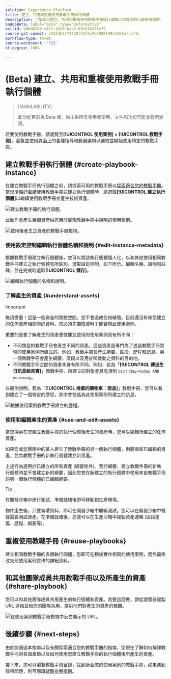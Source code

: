 ```yaml
---
solution: Experience Platform
title: 建立、共用和重複使用教戰手冊執行個體
description: 了解如何建立、共用和重複使用教戰手冊執行個體以完成您的行銷使用案例。
badgeBeta: label="Beta" type="Informative"
exl-id: b06d8186-c41f-4150-bac4-69c616151ef9
source-git-commit: b4334b4f73428f94f5a7e5088f98e2459afcaf3c
workflow-type: tm+mt
source-wordcount: '725'
ht-degree: 100%

---
```


# (Beta) 建立、共用和重複使用教戰手冊執行個體

>[!AVAILABILITY]
>
>此功能目前為 Beta 版，尚未供所有使用者使用。文件和功能可能會有所變更。

若要使用教戰手冊，請瀏覽至&#x200B;**[!UICONTROL 使用案例] > [!UICONTROL 教戰手冊]**。瀏覽並使用頁面上的各種搜尋和篩選選項以選取並開始使用特定的教戰手冊。

## 建立教戰手冊執行個體 {#create-playbook-instance}

在建立教戰手冊執行個體之前，請探索可用的教戰手冊以[探索適合您的教戰手冊](/help/use-case-playbooks/playbooks/discover.md)。當您準備好繼續使用教戰手冊並建立執行個體時，請選取&#x200B;**[!UICONTROL 建立執行個體]**&#x200B;以繼續使用教戰手冊並產生技術資產。

![建立教戰手冊的執行個體。](/help/use-case-playbooks/assets/playbooks/ui-guide/create-playbook-instance.png)

此動作會產生幾個資產供您用於實現教戰手冊中說明的使用案例。

![啟用後產生之資產的教戰手冊檢視。](/help/use-case-playbooks/assets/playbooks/ui-guide/play-view.png)

### 使用設定控制編輯執行個體名稱和說明 {#edit-instance-metadata}

根據教戰手冊建立執行個體後，您可以將該執行個體個人化，以和其他使用相同教戰手冊建立之執行個體有所區別。選取設定控制，如下所示。編輯名稱、說明和註釋，並在完成時選取&#x200B;**[!UICONTROL 儲存]**。

![編輯執行個體的名稱和說明。](/help/use-case-playbooks/assets/playbooks/ui-guide/playbook-settings.gif)

### 了解產生的資產 {#understand-assets}

>[!IMPORTANT]
>
>無須擔憂！這是一個安全的實驗空間，您不會造成任何破壞。目前還沒有和您建立的任何資產相關聯的資料。您必須先擷取資料才能實現此使用案例。

重要的是要了解產生的資產會依據您啟用的使用案例而有所不同：

* 不同類型的教戰手冊會產生不同的資產。這些資產是專門為了透過教戰手冊實現的使用案例所建立的。例如，教戰手冊會產生綱要、區段、歷程和訊息。另一個教戰手冊會產生綱要、區段以及用於所啟動之資料的目的地。
* 不同教戰手冊之間的資產本身有所不同。例如，若為「**[!UICONTROL 傳送生日訊息給來賓]**」教戰手冊，所建立的對象會具有規則 `birthday=today AND year=any`。

以範例說明，若為「**[!UICONTROL 捨棄的購物車：商品]**」教戰手冊，您可以看到建立了一個特定的歷程，其中會包括為此使用案例所建立的訊息。

![根據使用案例教戰手冊建立的歷程。](/help/use-case-playbooks/assets/playbooks/ui-guide/journey-preview.png)

### 使用和編輯產生的資產 {#use-and-edit-assets}

當您探索在您建立教戰手冊的執行個體後產生的資產時，您可以編輯所建立的任何資產。

如果您或您團隊中的某人建立了教戰手冊的另一個執行個體，則將保留已編輯的資產，並為教戰手冊的新執行個體建立新資產。

上述行為適用於已建立的所有資產 (綱要除外)。至於綱要，建立教戰手冊的新執行個體時並不會建立新的綱要，因此您會在新建立的執行個體中使用來自教戰手冊的另一個執行個體的已編輯綱要。

>[!TIP]
>
>在開發沙箱中進行測試，準備就緒後即可移動到生產環境。
>
>物件產生後，只要新增資料，即可在開發沙箱中繼續測試。您可以在開發沙箱中根據需要測試資產，在準備就緒後，您還可以在生產沙箱中複製資產邏輯 (區段定義、歷程、綱要等)。

## 重複使用教戰手冊 {#reuse-playbooks}

建立相同教戰手冊的多個執行個體，您即可在稍後實作相同的使用案例，而無需修改先前使用案例實作的詳細資料。

## 和其他團隊成員共用教戰手冊以及所產生的資產 {#share-playbook}

您可以和其他團隊成員共用產生的執行個體和資產。若要這麼做，請從瀏覽器複製 URL 連結並和您的團隊共用，提供他們對產生的資產的概觀。

![在使用案例教戰手冊檢視中反白顯示的 URL。](/help/use-case-playbooks/assets/playbooks/ui-guide/playbook-url.png)

## 後續步驟 {#next-steps}

由於閱讀過本指南以及有關探索適合您的教戰手冊的指南，您現在了解如何解譯教戰手冊的各個章節以及如何使用您建立教戰手冊的執行個體後所產生的資產。

接下來，您可以瀏覽教戰手冊目錄，找到適合您的使用案例的教戰手冊，如果遇到任何問題，則可閱讀[疑難排解指南](/help/use-case-playbooks/playbooks/troubleshooting.md)。
